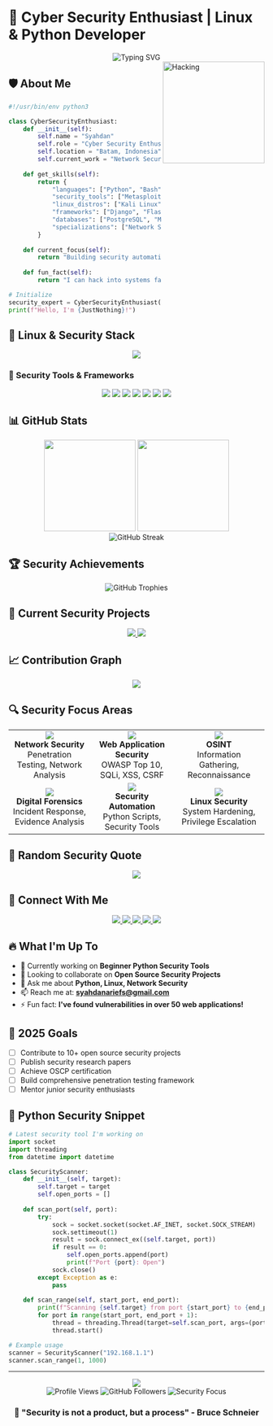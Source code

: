 # 🔐 Cyber Security Enthusiast | Linux & Python Developer

<div align="center">
  <img src="https://readme-typing-svg.demolab.com?font=Fira+Code&size=32&duration=2800&pause=2000&color=00FF41&center=true&vCenter=true&width=940&lines=Welcome+to+my+Digital+Fortress!;Penetration+Tester+%26+Security+Researcher;Linux+Enthusiast+%7C+Python+Developer;Securing+the+Digital+World+One+Line+at+a+Time" alt="Typing SVG" />
</div>

<img align="right" alt="Hacking" width="200" src="https://media.giphy.com/media/077i6AULCXc0FKTj9s/giphy.gif">

## 🛡️ About Me

```python
#!/usr/bin/env python3

class CyberSecurityEnthusiast:
    def __init__(self):
        self.name = "Syahdan"
        self.role = "Cyber Security Enthusiast"
        self.location = "Batam, Indonesia"
        self.current_work = "Network Security"
        
    def get_skills(self):
        return {
            "languages": ["Python", "Bash", "C", "JavaScript", "Go"],
            "security_tools": ["Metasploit", "Nmap", "Burp Suite", "Wireshark", "OWASP ZAP"],
            "linux_distros": ["Kali Linux", "Parrot OS", "Ubuntu", "Arch Linux"],
            "frameworks": ["Django", "Flask", "Scapy", "Requests"],
            "databases": ["PostgreSQL", "MongoDB", "SQLite"],
            "specializations": ["Network Security", "Web App Security", "OSINT", "Forensics"]
        }
    
    def current_focus(self):
        return "Building security automation tools and learning advanced penetration testing"
    
    def fun_fact(self):
        return "I can hack into systems faster than I can make coffee ☕"

# Initialize
security_expert = CyberSecurityEnthusiast()
print(f"Hello, I'm {JustNothing}!")
```

## 🐧 Linux & Security Stack

<div align="center">
  <img src="https://skillicons.dev/icons?i=python,bash,linux,kali,ubuntu,c,go,javascript,django,flask,postgresql,mongodb,git,docker,aws&perline=8" />
</div>

### 🔧 Security Tools & Frameworks
<div align="center">
  <img src="https://img.shields.io/badge/Metasploit-FF6B6B?style=for-the-badge&logo=metasploit&logoColor=white" />
  <img src="https://img.shields.io/badge/Nmap-4682B4?style=for-the-badge&logo=nmap&logoColor=white" />
  <img src="https://img.shields.io/badge/Burp%20Suite-FF6633?style=for-the-badge&logo=burpsuite&logoColor=white" />
  <img src="https://img.shields.io/badge/Wireshark-1679A7?style=for-the-badge&logo=wireshark&logoColor=white" />
  <img src="https://img.shields.io/badge/OWASP-000000?style=for-the-badge&logo=owasp&logoColor=white" />
  <img src="https://img.shields.io/badge/Kali%20Linux-557C94?style=for-the-badge&logo=kalilinux&logoColor=white" />
  <img src="https://img.shields.io/badge/Parrot%20OS-87CEEB?style=for-the-badge&logo=parrotsecurity&logoColor=white" />
</div>

## 📊 GitHub Stats

<div align="center">
  <img height="180em" src="https://github-readme-stats.vercel.app/api?username=SyahdanAriefS&show_icons=true&theme=chartreuse-dark&include_all_commits=true&count_private=true&bg_color=0d1117&title_color=00ff41&text_color=ffffff&icon_color=00ff41&border_color=00ff41"/>
  <img height="180em" src="https://github-readme-stats.vercel.app/api/top-langs/?username=SyahdanAriefS&layout=compact&langs_count=8&theme=chartreuse-dark&bg_color=0d1117&title_color=00ff41&text_color=ffffff&border_color=00ff41"/>
</div>

<div align="center">
  <img src="https://github-readme-streak-stats.herokuapp.com/?user=SyahdanAriefS&theme=chartreuse-dark&background=0d1117&border=00ff41&stroke=00ff41&ring=00ff41&fire=00ff41&currStreakLabel=00ff41" alt="GitHub Streak" />
</div>

## 🏆 Security Achievements

<div align="center">
  <img src="https://github-profile-trophy.vercel.app/?username=SyahdanAriefS&theme=matrix&no-frame=true&row=1&column=7&title=MultiLanguage,Repositories,Commits,PullRequest,Reviews,Issues,Followers" alt="GitHub Trophies" />
</div>

## 🎯 Current Security Projects

<div align="center">
  <a href="https://github.com/SyahdanAriefS/PBL_RKS_2014">
    <img src="https://github-readme-stats.vercel.app/api/pin/?username=SyahdanAriefS&repo=PBL_RKS_2014&theme=chartreuse-dark&bg_color=0d1117&title_color=00ff41&text_color=ffffff&border_color=00ff41" />
  </a>
  <a href="https://github.com/SyahdanAriefS/PBL_RKS_108">
    <img src="https://github-readme-stats.vercel.app/api/pin/?username=SyahdanAriefS&repo=PBL_RKS_108&theme=chartreuse-dark&bg_color=0d1117&title_color=00ff41&text_color=ffffff&border_color=00ff41" />
  </a>
</div>

## 📈 Contribution Graph

<div align="center">
  <img src="https://github-readme-activity-graph.vercel.app/graph?username=SyahdanAriefS&theme=chartreuse-dark&bg_color=0d1117&color=00ff41&line=00ff41&point=ffffff&area=true&hide_border=true" />
</div>

## 🔍 Security Focus Areas

<div align="center">
  <table>
    <tr>
      <td align="center" width="200px">
        <img src="https://img.shields.io/badge/Network%20Security-FF6B6B?style=for-the-badge&logo=shield&logoColor=white" />
        <br><strong>Network Security</strong>
        <br>Penetration Testing, Network Analysis
      </td>
      <td align="center" width="200px">
        <img src="https://img.shields.io/badge/Web%20Security-4ECDC4?style=for-the-badge&logo=web&logoColor=white" />
        <br><strong>Web Application Security</strong>
        <br>OWASP Top 10, SQLi, XSS, CSRF
      </td>
      <td align="center" width="200px">
        <img src="https://img.shields.io/badge/OSINT-45B7D1?style=for-the-badge&logo=search&logoColor=white" />
        <br><strong>OSINT</strong>
        <br>Information Gathering, Reconnaissance
      </td>
    </tr>
    <tr>
      <td align="center" width="200px">
        <img src="https://img.shields.io/badge/Forensics-9B59B6?style=for-the-badge&logo=microscope&logoColor=white" />
        <br><strong>Digital Forensics</strong>
        <br>Incident Response, Evidence Analysis
      </td>
      <td align="center" width="200px">
        <img src="https://img.shields.io/badge/Automation-E67E22?style=for-the-badge&logo=robot&logoColor=white" />
        <br><strong>Security Automation</strong>
        <br>Python Scripts, Security Tools
      </td>
      <td align="center" width="200px">
        <img src="https://img.shields.io/badge/Linux%20Security-2ECC71?style=for-the-badge&logo=linux&logoColor=white" />
        <br><strong>Linux Security</strong>
        <br>System Hardening, Privilege Escalation
      </td>
    </tr>
  </table>
</div>

## 🌟 Random Security Quote

<div align="center">
  <img src="https://quotes-github-readme.vercel.app/api?type=horizontal&theme=chartreuse-dark&bg_color=0d1117&border_color=00ff41" />
</div>

## 🤝 Connect With Me

<div align="center">
  <a href="https://www.linkedin.com/in/syahdan-arief-9ba475344/">
    <img src="https://img.shields.io/badge/LinkedIn-0077B5?style=for-the-badge&logo=linkedin&logoColor=white" />
  </a>
  <a href="https://twitter.com/yourhandle">
    <img src="https://img.shields.io/badge/Twitter-1DA1F2?style=for-the-badge&logo=twitter&logoColor=white" />
  </a>
  <a href="mailto:syahdanariefs@gmail.com">
    <img src="https://img.shields.io/badge/Email-D14836?style=for-the-badge&logo=gmail&logoColor=white" />
  </a>
  <a href="https://yourportfolio.com">
    <img src="https://img.shields.io/badge/Portfolio-FF5722?style=for-the-badge&logo=google-chrome&logoColor=white" />
  </a>
  <a href="https://medium.com/@yourusername">
    <img src="https://img.shields.io/badge/Medium-12100E?style=for-the-badge&logo=medium&logoColor=white" />
  </a>
</div>

## 🔥 What I'm Up To

- 🔭 Currently working on **Beginner Python Security Tools**
- 👯 Looking to collaborate on **Open Source Security Projects**
- 💬 Ask me about **Python, Linux, Network Security**
- 📫 Reach me at: **syahdanariefs@gmail.com**
- ⚡ Fun fact: **I've found vulnerabilities in over 50 web applications!**

## 🎯 2025 Goals

- [ ] Contribute to 10+ open source security projects
- [ ] Publish security research papers
- [ ] Achieve OSCP certification
- [ ] Build comprehensive penetration testing framework
- [ ] Mentor junior security enthusiasts

## 🐍 Python Security Snippet

```python
# Latest security tool I'm working on
import socket
import threading
from datetime import datetime

class SecurityScanner:
    def __init__(self, target):
        self.target = target
        self.open_ports = []
    
    def scan_port(self, port):
        try:
            sock = socket.socket(socket.AF_INET, socket.SOCK_STREAM)
            sock.settimeout(1)
            result = sock.connect_ex((self.target, port))
            if result == 0:
                self.open_ports.append(port)
                print(f"Port {port}: Open")
            sock.close()
        except Exception as e:
            pass
    
    def scan_range(self, start_port, end_port):
        print(f"Scanning {self.target} from port {start_port} to {end_port}")
        for port in range(start_port, end_port + 1):
            thread = threading.Thread(target=self.scan_port, args=(port,))
            thread.start()

# Example usage
scanner = SecurityScanner("192.168.1.1")
scanner.scan_range(1, 1000)
```

---

<div align="center">
  <img src="https://capsule-render.vercel.app/api?type=waving&color=gradient&customColorList=0,2,2,5,30&height=100&section=footer&text=Stay%20Secure!&fontSize=16&fontColor=00ff41&animation=twinkling" />
</div>

<div align="center">
  <img src="https://komarev.com/ghpvc/?username=SyahdanAriefS&label=Profile%20Views&color=brightgreen&style=flat" alt="Profile Views" />
  <img src="https://img.shields.io/github/followers/SyahdanAriefS?label=Followers&style=social" alt="GitHub Followers" />
  <img src="https://img.shields.io/badge/Security%20Focus-100%25-brightgreen?style=flat" alt="Security Focus" />
</div>

<div align="center">
  <h3>🔐 "Security is not a product, but a process" - Bruce Schneier</h3>
</div>
